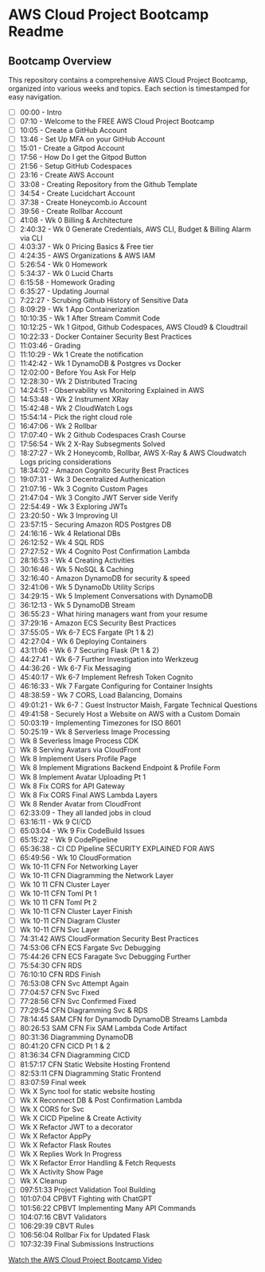 # AWS Cloud Project Bootcamp Readme

## Bootcamp Overview

This repository contains a comprehensive AWS Cloud Project Bootcamp, organized into various weeks and topics. Each section is timestamped for easy navigation.

- [ ] 00:00 - Intro
- [ ] 07:10 - Welcome to the FREE AWS Cloud Project Bootcamp
- [ ] 10:05 - Create a GitHub Account
- [ ] 13:46 - Set Up MFA on your GitHub Account
- [ ] 15:01 - Create a Gitpod Account
- [ ] 17:56 - How Do I get the Gitpod Button
- [ ] 21:56 - Setup GitHub Codespaces
- [ ] 23:16 - Create AWS Account
- [ ] 33:08 - Creating Repository from the Github Template
- [ ] 34:54 - Create Lucidchart Account
- [ ] 37:38 - Create Honeycomb.io Account
- [ ] 39:56 - Create Rollbar Account
- [ ] 41:08 - Wk 0 Billing & Architecture
- [ ] 2:40:32 - Wk 0 Generate Credentials, AWS CLI, Budget & Billing Alarm via CLI
- [ ] 4:03:37 - Wk 0 Pricing Basics & Free tier
- [ ] 4:24:35 - AWS Organizations & AWS IAM 
- [ ] 5:26:54 - Wk 0 Homework
- [ ] 5:34:37 - Wk 0 Lucid Charts 
- [ ] 6:15:58 - Homework Grading
- [ ] 6:35:27 - Updating Journal
- [ ] 7:22:27 - Scrubing Github History of Sensitive Data
- [ ] 8:09:29 - Wk 1 App Containerization
- [ ] 10:10:35 - Wk 1 After Stream Commit Code
- [ ] 10:12:25 - Wk 1 Gitpod, Github Codespaces, AWS Cloud9 & Cloudtrail
- [ ] 10:22:33 - Docker Container Security Best Practices 
- [ ] 11:03:46 - Grading
- [ ] 11:10:29 - Wk 1 Create the notification
- [ ] 11:42:42 - Wk 1 DynamoDB & Postgres vs Docker
- [ ] 12:02:00 - Before You Ask For Help
- [ ] 12:28:30 - Wk 2 Distributed Tracing
- [ ] 14:24:51 - Observability vs Monitoring Explained in AWS
- [ ] 14:53:48 - Wk 2 Instrument XRay
- [ ] 15:42:48 - Wk 2 CloudWatch Logs
- [ ] 15:54:14 - Pick the right cloud role
- [ ] 16:47:06 - Wk 2 Rollbar
- [ ] 17:07:40 - Wk 2 Github Codespaces Crash Course
- [ ] 17:56:54 - Wk 2 X-Ray Subsegments Solved
- [ ] 18:27:27 - Wk 2 Honeycomb, Rollbar, AWS X-Ray & AWS Cloudwatch Logs pricing considerations
- [ ] 18:34:02 - Amazon Cognito Security Best Practices
- [ ] 19:07:31 - Wk 3 Decentralized Authenication
- [ ] 21:07:16 - Wk 3 Cognito Custom Pages
- [ ] 21:47:04 - Wk 3 Congito JWT Server side Verify
- [ ] 22:54:49 - Wk 3 Exploring JWTs
- [ ] 23:20:50 - Wk 3 Improving UI
- [ ] 23:57:15 - Securing Amazon RDS Postgres DB
- [ ] 24:16:16 - Wk 4 Relational DBs
- [ ] 26:12:52 - Wk 4 SQL RDS
- [ ] 27:27:52 - Wk 4 Cognito Post Confirmation Lambda
- [ ] 28:16:53 - Wk 4 Creating Activities
- [ ] 30:16:46 - Wk 5 NoSQL & Caching
- [ ] 32:16:40 - Amazon DynamoDB for security & speed
- [ ] 32:41:06 - Wk 5 DynamoDb Utility Scrips
- [ ] 34:29:15 - Wk 5 Implement Conversations with DynamoDB
- [ ] 36:12:13 - Wk 5 DynamoDB Stream
- [ ] 36:55:23 - What hiring managers want from your resume
- [ ] 37:29:16 - Amazon ECS Security Best Practices
- [ ] 37:55:05 - Wk 6-7 ECS Fargate (Pt 1 & 2)
- [ ] 42:27:04 - Wk 6 Deploying Containers
- [ ] 43:11:06 - Wk 6 7 Securing Flask (Pt 1 & 2)
- [ ] 44:27:41 - Wk 6-7 Further Investigation into Werkzeug
- [ ] 44:36:26 - Wk 6-7 Fix Messaging
- [ ] 45:40:17 - Wk 6-7 Implement Refresh Token Cognito
- [ ] 46:16:33 - Wk 7 Fargate Configuring for Container Insights
- [ ] 48:38:59 - Wk 7 CORS, Load Balancing, Domains
- [ ] 49:01:21 - Wk 6-7：Guest Instructor Maish, Fargate Technical Questions
- [ ] 49:41:58 - Securely Host a Website on AWS with a Custom Domain
- [ ] 50:03:19 - Implementing Timezones for ISO 8601
- [ ] 50:25:19 - Wk 8 Serverless Image Processing
- [ ] Wk 8 Severless Image Process CDK
- [ ] Wk 8 Serving Avatars via CloudFront
- [ ] Wk 8 Implement Users Profile Page
- [ ] Wk 8 Implement Migrations Backend Endpoint & Profile Form
- [ ] Wk 8 Implement Avatar Uploading Pt 1
- [ ] Wk 8 Fix CORS for API Gateway
- [ ] Wk 8 Fix CORS Final AWS Lambda Layers
- [ ] Wk 8 Render Avatar from CloudFront
- [ ] 62:33:09 - They all landed jobs in cloud
- [ ] 63:16:11 - Wk 9 CI⧸CD
- [ ] 65:03:04 - Wk 9 Fix CodeBuild Issues
- [ ] 65:15:22 - Wk 9 CodePipeline
- [ ] 65:36:38 - CI CD Pipeline SECURITY EXPLAINED FOR AWS
- [ ] 65:49:56 - Wk 10 CloudFormation
- [ ] Wk 10-11 CFN For Networking Layer
- [ ] Wk 10-11 CFN Diagramming the Network Layer
- [ ] Wk 10 11 CFN Cluster Layer
- [ ] Wk 10-11 CFN Toml Pt 1
- [ ] Wk 10 11 CFN Toml Pt 2
- [ ] Wk 10-11 CFN Cluster Layer Finish
- [ ] Wk 10-11 CFN Diagram Cluster
- [ ] Wk 10-11 CFN Svc Layer
- [ ] 74:31:42 AWS CloudFormation Security Best Practices
- [ ] 74:53:06 CFN ECS Fargate Svc Debugging
- [ ] 75:44:26 CFN ECS Faragate Svc Debugging Further
- [ ] 75:54:30 CFN RDS
- [ ] 76:10:10 CFN RDS Finish
- [ ] 76:53:08 CFN Svc Attempt Again
- [ ] 77:04:57 CFN Svc Fixed
- [ ] 77:28:56 CFN Svc Confirmed Fixed
- [ ] 77:29:54 CFN Diagramming Svc & RDS
- [ ] 78:14:45 SAM CFN for Dynamodb DynamoDB Streams Lambda
- [ ] 80:26:53 SAM CFN Fix SAM Lambda Code Artifact
- [ ] 80:31:36 Diagramming DynamoDB
- [ ] 80:41:20 CFN CICD Pt 1 & 2
- [ ] 81:36:34 CFN Diagramming CICD
- [ ] 81:57:17 CFN Static Website Hosting Frontend
- [ ] 82:53:11 CFN Diagramming Static Frontend
- [ ] 83:07:59 Final week
- [ ] Wk X Sync tool for static website hosting
- [ ] Wk X Reconnect DB & Post Confirmation Lambda
- [ ] Wk X CORS for Svc
- [ ] Wk X CICD Pipeline & Create Activity
- [ ] Wk X Refactor JWT to a decorator
- [ ] Wk X Refactor AppPy
- [ ] Wk X Refactor Flask Routes
- [ ] Wk X Replies Work In Progress
- [ ] Wk X Refactor Error Handling & Fetch Requests
- [ ] Wk X Activity Show Page
- [ ] Wk X Cleanup
- [ ] 097:51:33 Project Validation Tool Building
- [ ] 101:07:04 CPBVT Fighting with ChatGPT
- [ ] 101:56:22 CPBVT Implementing Many API Commands
- [ ] 104:07:16 CBVT Validators
- [ ] 106:29:39 CBVT Rules
- [ ] 106:56:04 Rollbar Fix for Updated Flask
- [ ] 107:32:39 Final Submissions Instructions

[Watch the AWS Cloud Project Bootcamp Video](https://www.youtube.com/watch?v=zA8guDqfv40)
